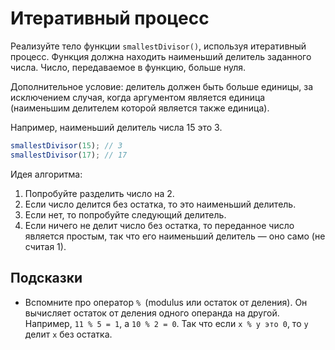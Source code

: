 #  Итеративный процесс

Реализуйте тело функции `smallestDivisor()`, используя итеративный процесс. Функция должна находить наименьший делитель заданного числа. Число, передаваемое в функцию, больше нуля.

Дополнительное условие: делитель должен быть больше единицы, за исключением случая, когда аргументом является единица (наименьшим делителем которой является также единица).

Например, наименьший делитель числа 15 это 3.

```js
smallestDivisor(15); // 3
smallestDivisor(17); // 17
```

Идея алгоритма:

1. Попробуйте разделить число на 2.
2. Если число делится без остатка, то это наименьший делитель.
3. Если нет, то попробуйте следующий делитель.
4. Если ничего не делит число без остатка, то переданное число является простым, так что его наименьший делитель — оно само (не считая 1).

## Подсказки
- Вспомните про оператор `% `(modulus или остаток от деления). Он вычисляет остаток от деления одного операнда на другой. Например, `11 % 5 = 1`, а `10 % 2 = 0`. Так что если `x % y это 0`, то `y` делит `x` без остатка.